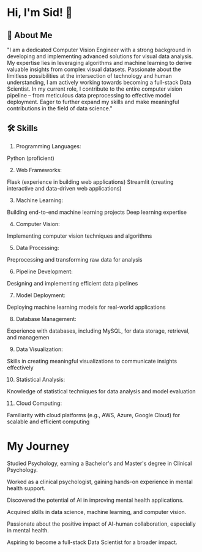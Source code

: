
# Hi, I'm Sid! 👋


## 🚀 About Me
"I am a dedicated Computer Vision Engineer with a strong background in developing and implementing advanced solutions for visual data analysis. My expertise lies in leveraging algorithms and machine learning to derive valuable insights from complex visual datasets. Passionate about the limitless possibilities at the intersection of technology and human understanding, I am actively working towards becoming a full-stack Data Scientist. In my current role, I contribute to the entire computer vision pipeline – from meticulous data preprocessing to effective model deployment. Eager to further expand my skills and make meaningful contributions in the field of data science."


## 🛠 Skills
1. Programming Languages:

Python (proficient)

2. Web Frameworks:

Flask (experience in building web applications)
Streamlit (creating interactive and data-driven web applications)

3. Machine Learning:

Building end-to-end machine learning projects
Deep learning expertise

4. Computer Vision:

Implementing computer vision techniques and algorithms

5. Data Processing:

Preprocessing and transforming raw data for analysis

6. Pipeline Development:

Designing and implementing efficient data pipelines

7. Model Deployment:

Deploying machine learning models for real-world applications

8. Database Management:

Experience with databases, including MySQL, for data storage, retrieval, and managemen

9. Data Visualization:

Skills in creating meaningful visualizations to communicate insights effectively

10. Statistical Analysis:

Knowledge of statistical techniques for data analysis and model evaluation

11. Cloud Computing:

Familiarity with cloud platforms (e.g., AWS, Azure, Google Cloud) for scalable and efficient computing

# My Journey 
Studied Psychology, earning a Bachelor's and Master's degree in Clinical Psychology.

Worked as a clinical psychologist, gaining hands-on experience in mental health support.

Discovered the potential of AI in improving mental health applications.

Acquired skills in data science, machine learning, and computer vision.

Passionate about the positive impact of AI-human collaboration, especially in mental health.

Aspiring to become a full-stack Data Scientist for a broader impact.

